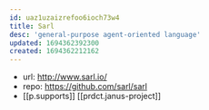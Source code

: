 ```yaml
---
id: uaz1uzaizrefoo6ioch73w4
title: Sarl
desc: 'general-purpose agent-oriented language'
updated: 1694362392300
created: 1694362212162
---
```



- url: http://www.sarl.io/
- repo: https://github.com/sarl/sarl
- [[p.supports]] [[prdct.janus-project]]